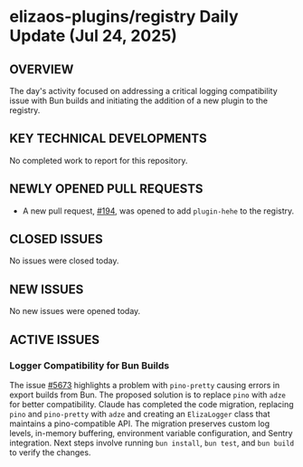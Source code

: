 # elizaos-plugins/registry Daily Update (Jul 24, 2025)
## OVERVIEW 
The day's activity focused on addressing a critical logging compatibility issue with Bun builds and initiating the addition of a new plugin to the registry.

## KEY TECHNICAL DEVELOPMENTS

No completed work to report for this repository.

## NEWLY OPENED PULL REQUESTS
- A new pull request, [#194](https://github.com/elizaos-plugins/registry/pull/194), was opened to add `plugin-hehe` to the registry.

## CLOSED ISSUES

No issues were closed today.

## NEW ISSUES

No new issues were opened today.

## ACTIVE ISSUES

### Logger Compatibility for Bun Builds
The issue [#5673](https://github.com/elizaos-plugins/registry/issues/5673) highlights a problem with `pino-pretty` causing errors in export builds from Bun. The proposed solution is to replace `pino` with `adze` for better compatibility. Claude has completed the code migration, replacing `pino` and `pino-pretty` with `adze` and creating an `ElizaLogger` class that maintains a pino-compatible API. The migration preserves custom log levels, in-memory buffering, environment variable configuration, and Sentry integration. Next steps involve running `bun install`, `bun test`, and `bun build` to verify the changes.